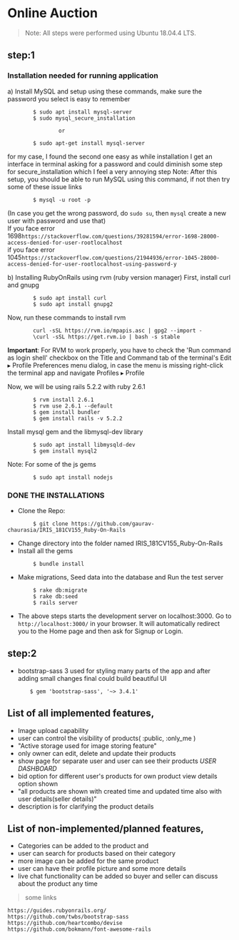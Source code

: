 # Online Auction 

> Note: All steps were performed using Ubuntu 18.04.4 LTS.

## step:1   


### Installation needed for running application


a) Install MySQL and setup using these commands, make sure the password you select is easy to remember
```
        $ sudo apt install mysql-server 
        $ sudo mysql_secure_installation
```
                    or               
```
        $ sudo apt-get install mysql-server
```

for my case, I found the second one easy as while installation I get an interface in terminal asking for a password and could diminish some step  for secure_installation which I feel a very annoying step
Note: After this setup, you should be able to run MySQL using this command, if not then try some of these issue links 
```
        $ mysql -u root -p
```

(In case you get the wrong password, do `sudo su`, then `mysql` create a new user with password and use that)  
          If you face error 1698`https://stackoverflow.com/questions/39281594/error-1698-28000-access-denied-for-user-rootlocalhost`      
          if you face error 1045`https://stackoverflow.com/questions/21944936/error-1045-28000-access-denied-for-user-rootlocalhost-using-password-y`  

b) Installing RubyOnRails using rvm (ruby version manager)
   First, install curl and gnupg
```
        $ sudo apt install curl
        $ sudo apt install gnupg2
``` 

   Now, run these commands to install rvm
```
        curl -sSL https://rvm.io/mpapis.asc | gpg2 --import -  
        \curl -sSL https://get.rvm.io | bash -s stable
```

**Important**: For RVM to work properly, you have to check the 'Run command as login shell' checkbox on the Title and Command tab of the terminal's Edit ▸ Profile Preferences menu dialog, in case the menu is missing right-click the terminal app and navigate Profiles ▸ Profile 

Now, we will be using rails 5.2.2 with ruby 2.6.1
```
        $ rvm install 2.6.1
        $ rvm use 2.6.1 --default
        $ gem install bundler
        $ gem install rails -v 5.2.2
```

Install mysql gem and the libmysql-dev library
```
        $ sudo apt install libmysqld-dev
        $ gem install mysql2
```

Note: For some of the js gems
```
        $ sudo apt install nodejs
```

### DONE THE INSTALLATIONS

* Clone the Repo:
```
        $ git clone https://github.com/gaurav-chaurasia/IRIS_181CV155_Ruby-On-Rails 
```
* Change directory into the folder named IRIS_181CV155_Ruby-On-Rails
* Install all the gems
```
        $ bundle install
```
* Make migrations, Seed data into the database and Run the test server
```
        $ rake db:migrate
        $ rake db:seed
        $ rails server
```
* The above steps starts the development server on localhost:3000. Go to `http://localhost:3000/` in your browser. It will automatically redirect you to the Home page and then ask for Signup or Login.

## step:2   

* bootstrap-sass 3 used for styling many parts of the app and after adding small changes final could build beautiful UI

```
       $ gem 'bootstrap-sass', '~> 3.4.1'

``` 

## List of all implemented features,
  

* Image upload capability
* user can control the visibility of products( :public, :only_me )
* "Active storage used for image storing feature"
* only owner can edit, delete and update their products
* show page for separate user and user can see their products  *USER DASHBOARD*
* bid option for different user's products for own product view details option shown
* "all products are shown with created time and updated time also with user details(seller details)"
* description is for clarifying the product details

## List of non-implemented/planned features,
    

* Categories can be added to the product and 
* user can search for products based on their category 
* more image can be added for the same product 
* user can have their profile picture and some more details 
* live chat functionality can be added so buyer and seller can discuss about the product any time

> some links
      
`https://guides.rubyonrails.org/`  
`https://github.com/twbs/bootstrap-sass`    
`https://github.com/heartcombo/devise`   
`https://github.com/bokmann/font-awesome-rails`   

